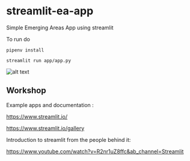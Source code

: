 # streamlit-ea-app
Simple Emerging Areas App using streamlit

To run do 

```pipenv install```

```streamlit run app/app.py```

![alt text](https://github.com/mathissen/streamlit-ea-app/blob/master/img/em_app.jpg?raw=true)

## Workshop

Example apps and documentation :

https://www.streamlit.io/

https://www.streamlit.io/gallery


Introduction to streamlit from the people behind it: 

https://www.youtube.com/watch?v=R2nr1uZ8ffc&ab_channel=Streamlit
